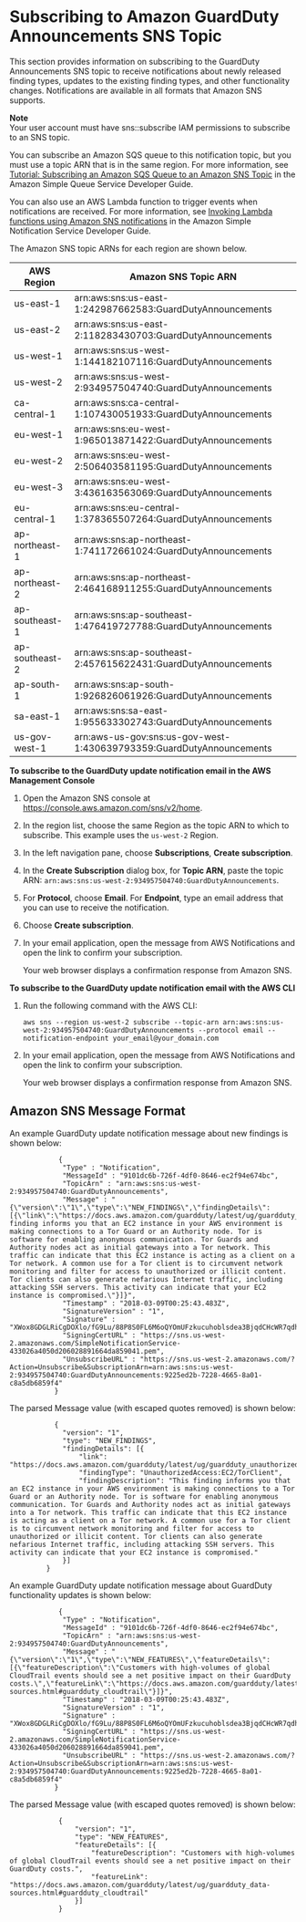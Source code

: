 # Subscribing to Amazon GuardDuty Announcements SNS Topic<a name="guardduty_sns"></a>

This section provides information on subscribing to the GuardDuty Announcements SNS topic to receive notifications about newly released finding types, updates to the existing finding types, and other functionality changes\. Notifications are available in all formats that Amazon SNS supports\. 

**Note**  
Your user account must have sns::subscribe IAM permissions to subscribe to an SNS topic\.

You can subscribe an Amazon SQS queue to this notification topic, but you must use a topic ARN that is in the same region\. For more information, see [Tutorial: Subscribing an Amazon SQS Queue to an Amazon SNS Topic](https://docs.aws.amazon.com/AWSSimpleQueueService/latest/SQSDeveloperGuide/sqs-subscribe-queue-sns-topic.html) in the Amazon Simple Queue Service Developer Guide\.

You can also use an AWS Lambda function to trigger events when notifications are received\. For more information, see [Invoking Lambda functions using Amazon SNS notifications](https://docs.aws.amazon.com/sns/latest/dg/sns-lambda-as-subscriber.html) in the Amazon Simple Notification Service Developer Guide\.

The Amazon SNS topic ARNs for each region are shown below\.


| AWS Region | Amazon SNS Topic ARN | 
| --- | --- | 
| us\-east\-1 | arn:aws:sns:us\-east\-1:242987662583:GuardDutyAnnouncements | 
| us\-east\-2 | arn:aws:sns:us\-east\-2:118283430703:GuardDutyAnnouncements | 
| us\-west\-1 | arn:aws:sns:us\-west\-1:144182107116:GuardDutyAnnouncements | 
| us\-west\-2 | arn:aws:sns:us\-west\-2:934957504740:GuardDutyAnnouncements | 
| ca\-central\-1 | arn:aws:sns:ca\-central\-1:107430051933:GuardDutyAnnouncements | 
| eu\-west\-1 | arn:aws:sns:eu\-west\-1:965013871422:GuardDutyAnnouncements | 
| eu\-west\-2 | arn:aws:sns:eu\-west\-2:506403581195:GuardDutyAnnouncements | 
| eu\-west\-3 | arn:aws:sns:eu\-west\-3:436163563069:GuardDutyAnnouncements | 
| eu\-central\-1 | arn:aws:sns:eu\-central\-1:378365507264:GuardDutyAnnouncements | 
| ap\-northeast\-1 | arn:aws:sns:ap\-northeast\-1:741172661024:GuardDutyAnnouncements | 
| ap\-northeast\-2 | arn:aws:sns:ap\-northeast\-2:464168911255:GuardDutyAnnouncements | 
| ap\-southeast\-1 | arn:aws:sns:ap\-southeast\-1:476419727788:GuardDutyAnnouncements | 
| ap\-southeast\-2 | arn:aws:sns:ap\-southeast\-2:457615622431:GuardDutyAnnouncements | 
| ap\-south\-1 | arn:aws:sns:ap\-south\-1:926826061926:GuardDutyAnnouncements | 
| sa\-east\-1 | arn:aws:sns:sa\-east\-1:955633302743:GuardDutyAnnouncements | 
| us\-gov\-west\-1 | arn:aws\-us\-gov:sns:us\-gov\-west\-1:430639793359:GuardDutyAnnouncements | 

**To subscribe to the GuardDuty update notification email in the AWS Management Console**

1. Open the Amazon SNS console at [https://console\.aws\.amazon\.com/sns/v2/home](https://console.aws.amazon.com/sns/v2/home)\.

1. In the region list, choose the same Region as the topic ARN to which to subscribe\. This example uses the `us-west-2` Region\.

1. In the left navigation pane, choose **Subscriptions**, **Create subscription**\.

1. In the **Create Subscription** dialog box, for **Topic ARN**, paste the topic ARN: `arn:aws:sns:us-west-2:934957504740:GuardDutyAnnouncements`\. 

1. For **Protocol**, choose **Email**\. For **Endpoint**, type an email address that you can use to receive the notification\.

1. Choose **Create subscription**\.

1. In your email application, open the message from AWS Notifications and open the link to confirm your subscription\.

   Your web browser displays a confirmation response from Amazon SNS\.

**To subscribe to the GuardDuty update notification email with the AWS CLI**

1. Run the following command with the AWS CLI:

   ```
   aws sns --region us-west-2 subscribe --topic-arn arn:aws:sns:us-west-2:934957504740:GuardDutyAnnouncements --protocol email --notification-endpoint your_email@your_domain.com
   ```

1. In your email application, open the message from AWS Notifications and open the link to confirm your subscription\.

   Your web browser displays a confirmation response from Amazon SNS\.

## Amazon SNS Message Format<a name="guardduty_sns-notification-format"></a>

An example GuardDuty update notification message about new findings is shown below:

```
            {
             "Type" : "Notification",
             "MessageId" : "9101dc6b-726f-4df0-8646-ec2f94e674bc",
             "TopicArn" : "arn:aws:sns:us-west-2:934957504740:GuardDutyAnnouncements",
             "Message" : "{\"version\":\"1\",\"type\":\"NEW_FINDINGS\",\"findingDetails\":[{\"link\":\"https://docs.aws.amazon.com/guardduty/latest/ug/guardduty_unauthorized.html\",\"findingType\":\"UnauthorizedAccess:EC2/TorClient\",\"findingDescription\":\"This finding informs you that an EC2 instance in your AWS environment is making connections to a Tor Guard or an Authority node. Tor is software for enabling anonymous communication. Tor Guards and Authority nodes act as initial gateways into a Tor network. This traffic can indicate that this EC2 instance is acting as a client on a Tor network. A common use for a Tor client is to circumvent network monitoring and filter for access to unauthorized or illicit content. Tor clients can also generate nefarious Internet traffic, including attacking SSH servers. This activity can indicate that your EC2 instance is compromised.\"}]}",
             "Timestamp" : "2018-03-09T00:25:43.483Z",
             "SignatureVersion" : "1",
             "Signature" : "XWox8GDGLRiCgDOXlo/fG9Lu/88P8S0FL6M6oQYOmUFzkucuhoblsdea3BjqdCHcWR7qdhMPQnLpN7y9iBrWVUqdAGJrukAI8athvAS+4AQD/V/QjrhsEnlj+GaiW+ozAu006X6GopOzFGnCtPMROjCMrMonjz7Hpv/8KRuMZR3pyQYm5d4wWB7xBPYhUMuLoZ1V8YFs55FMtgQV/YLhSYuEu0BP1GMtLQauxDkscOtPP/vjhGQLFx1Q9LTadcQiRHtNIBxWL87PSI+BVvkin6AL7PhksvdQ7FAgHfXsit+6p8GyOvKCqaeBG7HZhR1AbpyVka7JSNRO/6ssyrlj1g==",
             "SigningCertURL" : "https://sns.us-west-2.amazonaws.com/SimpleNotificationService-433026a4050d206028891664da859041.pem",
             "UnsubscribeURL" : "https://sns.us-west-2.amazonaws.com/?Action=Unsubscribe&SubscriptionArn=arn:aws:sns:us-west-2:934957504740:GuardDutyAnnouncements:9225ed2b-7228-4665-8a01-c8a5db6859f4"
           }
```

The parsed Message value \(with escaped quotes removed\) is shown below:

```
           {
             "version": "1",
             "type": "NEW_FINDINGS",
             "findingDetails": [{
                 "link": "https://docs.aws.amazon.com/guardduty/latest/ug/guardduty_unauthorized.html",
                 "findingType": "UnauthorizedAccess:EC2/TorClient",
                 "findingDescription": "This finding informs you that an EC2 instance in your AWS environment is making connections to a Tor Guard or an Authority node. Tor is software for enabling anonymous communication. Tor Guards and Authority nodes act as initial gateways into a Tor network. This traffic can indicate that this EC2 instance is acting as a client on a Tor network. A common use for a Tor client is to circumvent network monitoring and filter for access to unauthorized or illicit content. Tor clients can also generate nefarious Internet traffic, including attacking SSH servers. This activity can indicate that your EC2 instance is compromised."
             }]
         }
```

An example GuardDuty update notification message about GuardDuty functionality updates is shown below:

```
            {
             "Type" : "Notification",
             "MessageId" : "9101dc6b-726f-4df0-8646-ec2f94e674bc",
             "TopicArn" : "arn:aws:sns:us-west-2:934957504740:GuardDutyAnnouncements",
             "Message" : "{\"version\":\"1\",\"type\":\"NEW_FEATURES\",\"featureDetails\":[{\"featureDescription\":\"Customers with high-volumes of global CloudTrail events should see a net positive impact on their GuardDuty costs.\",\"featureLink\":\"https://docs.aws.amazon.com/guardduty/latest/ug/guardduty_data-sources.html#guardduty_cloudtrail\"}]}",
             "Timestamp" : "2018-03-09T00:25:43.483Z",
             "SignatureVersion" : "1",
             "Signature" : "XWox8GDGLRiCgDOXlo/fG9Lu/88P8S0FL6M6oQYOmUFzkucuhoblsdea3BjqdCHcWR7qdhMPQnLpN7y9iBrWVUqdAGJrukAI8athvAS+4AQD/V/QjrhsEnlj+GaiW+ozAu006X6GopOzFGnCtPMROjCMrMonjz7Hpv/8KRuMZR3pyQYm5d4wWB7xBPYhUMuLoZ1V8YFs55FMtgQV/YLhSYuEu0BP1GMtLQauxDkscOtPP/vjhGQLFx1Q9LTadcQiRHtNIBxWL87PSI+BVvkin6AL7PhksvdQ7FAgHfXsit+6p8GyOvKCqaeBG7HZhR1AbpyVka7JSNRO/6ssyrlj1g==",
             "SigningCertURL" : "https://sns.us-west-2.amazonaws.com/SimpleNotificationService-433026a4050d206028891664da859041.pem",
             "UnsubscribeURL" : "https://sns.us-west-2.amazonaws.com/?Action=Unsubscribe&SubscriptionArn=arn:aws:sns:us-west-2:934957504740:GuardDutyAnnouncements:9225ed2b-7228-4665-8a01-c8a5db6859f4"
           }
```

The parsed Message value \(with escaped quotes removed\) is shown below:

```
            {
                "version": "1",
                "type": "NEW_FEATURES",
                "featureDetails": [{
                    "featureDescription": "Customers with high-volumes of global CloudTrail events should see a net positive impact on their GuardDuty costs.",
                    "featureLink": "https://docs.aws.amazon.com/guardduty/latest/ug/guardduty_data-sources.html#guardduty_cloudtrail"
                }]
            }
```